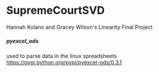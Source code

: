 # SupremeCourtSVD
Hannah Kolano and Gracey Wilson's Linearity Final Project

##### pyexcel_ods
used to parse data in the linux spreadsheets
https://pypi.python.org/pypi/pyexcel-ods/0.3.1
